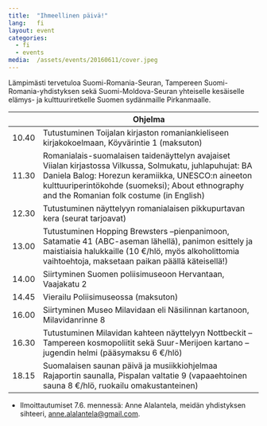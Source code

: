 ```yaml
---
title:  "Ihmeellinen päivä!"
lang:   fi
layout: event
categories:
  - fi
  - events
media:  /assets/events/20160611/cover.jpeg
---
```


Lämpimästi tervetuloa Suomi-Romania-Seuran, Tampereen Suomi-Romania-yhdistyksen sekä Suomi-Moldova-Seuran yhteiselle kesäiselle elämys- ja kulttuuriretkelle Suomen sydänmaille Pirkanmaalle. 

&nbsp; | Ohjelma
--- | ---
10.40 | Tutustuminen Toijalan kirjaston romaniankieliseen kirjakokoelmaan, Köyvärintie 1 (maksuton)
11.30 | Romanialais-suomalaisen taidenäyttelyn avajaiset Viialan kirjastossa Vilkussa, Solmukatu, juhlapuhujat: BA Daniela Balog: Horezun keramiikka, UNESCO:n aineeton kulttuuriperintökohde (suomeksi); About ethnography and the Romanian folk costume (in English)
12.30 | Tutustuminen näyttelyyn romanialaisen pikkupurtavan kera (seurat tarjoavat)
13.00 | Tutustuminen Hopping Brewsters –pienpanimoon, Satamatie 41 (ABC-aseman lähellä), panimon esittely ja maistiaisia halukkaille (10 €/hlö, myös alkoholittomia vaihtoehtoja, maksetaan paikan päällä käteisellä!) 
14.00 | Siirtyminen Suomen poliisimuseoon Hervantaan, Vaajakatu 2
14.45 | Vierailu Poliisimuseossa (maksuton)
16.00 | Siirtyminen Museo Milavidaan eli Näsilinnan kartanoon, Milavidanrinne 8
16.30 | Tutustuminen Milavidan kahteen näyttelyyn Nottbeckit – Tampereen kosmopoliitit sekä Suur-Merijoen kartano – jugendin helmi (pääsymaksu 6 €/hlö)
18.15 | Suomalaisen saunan päivä ja musiikkiohjelmaa Rajaportin saunalla, Pispalan valtatie 9 (vapaaehtoinen sauna 8 €/hlö, ruokailu omakustanteinen)


- Ilmoittautumiset 7.6. mennessä: Anne Alalantela, meidän yhdistyksen sihteeri, [anne.alalantela@gmail.com](mailto:anne.alalantela@gmail.com).
 
 
